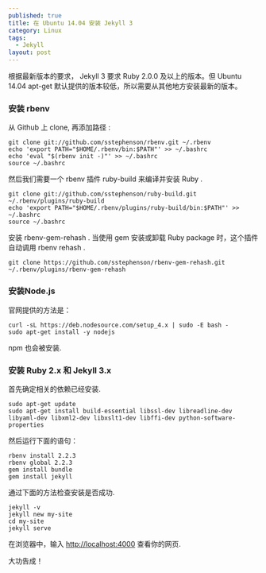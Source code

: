 ```yaml
---
published: true
title: 在 Ubuntu 14.04 安装 Jekyll 3
category: Linux
tags: 
  - Jekyll
layout: post
---
```




根据最新版本的要求， Jekyll 3 要求 Ruby 2.0.0 及以上的版本。但 Ubuntu 14.04 apt-get 默认提供的版本较低，所以需要从其他地方安装最新的版本。


### 安装 rbenv

从 Github 上 clone, 再添加路径 :

```
git clone git://github.com/sstephenson/rbenv.git ~/.rbenv
echo 'export PATH="$HOME/.rbenv/bin:$PATH"' >> ~/.bashrc
echo 'eval "$(rbenv init -)"' >> ~/.bashrc
source ~/.bashrc
```

然后我们需要一个 rbenv 插件 ruby-build 来编译并安装 Ruby . 

```
git clone git://github.com/sstephenson/ruby-build.git ~/.rbenv/plugins/ruby-build
echo 'export PATH="$HOME/.rbenv/plugins/ruby-build/bin:$PATH"' >> ~/.bashrc
source ~/.bashrc
```

安装 rbenv-gem-rehash . 当使用 gem 安装或卸载 Ruby package 时，这个插件自动调用 rbenv rehash . 

```
git clone https://github.com/sstephenson/rbenv-gem-rehash.git ~/.rbenv/plugins/rbenv-gem-rehash
```

### 安装Node.js

官网提供的方法是：

```
curl -sL https://deb.nodesource.com/setup_4.x | sudo -E bash -
sudo apt-get install -y nodejs
```

npm 也会被安装.

### 安装 Ruby 2.x 和 Jekyll 3.x

首先确定相关的依赖已经安装.

```
sudo apt-get update
sudo apt-get install build-essential libssl-dev libreadline-dev libyaml-dev libxml2-dev libxslt1-dev libffi-dev python-software-properties
```

然后运行下面的语句：

```
rbenv install 2.2.3
rbenv global 2.2.3
gem install bundle
gem install jekyll
```

通过下面的方法检查安装是否成功.

```
jekyll -v
jekyll new my-site
cd my-site
jekyll serve
```
在浏览器中，输入 <http://localhost:4000> 查看你的网页.

大功告成！
